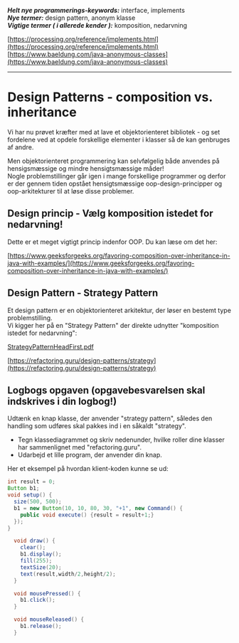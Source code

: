 ***Helt nye programmerings-keywords:*** interface, implements        
***Nye termer:*** design pattern, anonym klasse        
***Vigtige termer ( i allerede kender ):*** komposition, nedarvning       

[https://processing.org/reference/implements.html](https://processing.org/reference/implements.html)            
[https://www.baeldung.com/java-anonymous-classes](https://www.baeldung.com/java-anonymous-classes)

------------------------------------------------

# Design Patterns - composition vs. inheritance

Vi har nu prøvet kræfter med at lave et objektorienteret bibliotek - og set fordelene ved at opdele forskellige elementer i klasser så de kan genbruges af andre.

Men objektorienteret programmering kan selvfølgelig både anvendes på hensigsmæssige og mindre hensigtsmæssige måder!     
Nogle problemstillinger går igen i mange forskellige programmer og derfor er der gennem tiden opstået hensigtsmæssige oop-design-principper og oop-arkitekturer til at løse disse problemer.

## Design princip - Vælg komposition istedet for nedarvning!

Dette er et meget vigtigt princip indenfor OOP. Du kan læse om det her:

[https://www.geeksforgeeks.org/favoring-composition-over-inheritance-in-java-with-examples/](https://www.geeksforgeeks.org/favoring-composition-over-inheritance-in-java-with-examples/)

## Design Pattern - Strategy Pattern

Et design pattern er en objektorienteret arkitektur, der løser en bestemt type problemstilling.   
Vi kigger her på en "Strategy Pattern" der direkte udnytter "komposition istedet for nedarvning":

[StrategyPatternHeadFirst.pdf](StrategyPatternHeadFirst.pdf)

[https://refactoring.guru/design-patterns/strategy](https://refactoring.guru/design-patterns/strategy)

## Logbogs opgaven (opgavebesvarelsen skal indskrives i din logbog!)
Udtænk en knap klasse, der anvender "strategy pattern", således den handling som udføres skal pakkes ind i en såkaldt "strategy".
- Tegn klassediagrammet og skriv nedenunder, hvilke roller dine klasser har sammenlignet med "refactoring.guru".
- Udarbejd et lille program, der anvender din knap.


Her et eksempel på hvordan klient-koden kunne se ud:
```java
int result = 0;
Button b1;
void setup() {
  size(500, 500);
  b1 = new Button(10, 10, 80, 30, "+1", new Command() {
    public void execute() {result = result+1;}
  });
}

  void draw() {
    clear();
    b1.display();
    fill(255);
    textSize(20);
    text(result,width/2,height/2);
  }

  void mousePressed() {
    b1.click();
  }

  void mouseReleased() {
    b1.release();
  }
```
